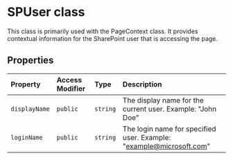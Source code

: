 # SPUser class





This class is primarily used with the PageContext class. It provides contextual information 
for the SharePoint user that is accessing the page. 




## Properties

| Property	   | Access Modifier | Type	| Description|
|:-------------|:----|:-------|:-----------|
|`displayName`     | `public` | `string` | The display name for the current user.  Example: "John Doe" |
|`loginName`     | `public` | `string` | The login name for specified user.  Example: "example@microsoft.com" |






